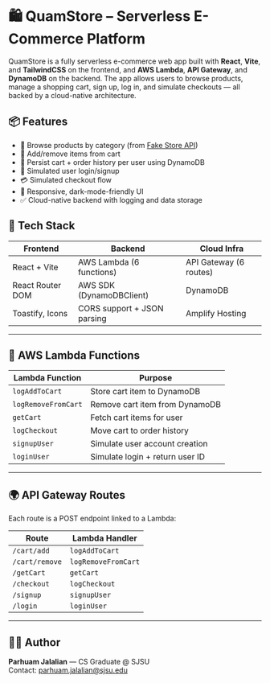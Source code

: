 # 🛍️ QuamStore – Serverless E-Commerce Platform

QuamStore is a fully serverless e-commerce web app built with **React**, **Vite**, and **TailwindCSS** on the frontend, and **AWS Lambda**, **API Gateway**, and **DynamoDB** on the backend. The app allows users to browse products, manage a shopping cart, sign up, log in, and simulate checkouts — all backed by a cloud-native architecture.

## 📦 Features

- 🧾 Browse products by category (from [Fake Store API](https://fakestoreapi.com/))
- 🛒 Add/remove items from cart
- 💾 Persist cart + order history per user using DynamoDB
- 👤 Simulated user login/signup
- 💳 Simulated checkout flow
- 🎨 Responsive, dark-mode-friendly UI
- ✅ Cloud-native backend with logging and data storage

## 🧩 Tech Stack

| Frontend                | Backend                        | Cloud Infra            |
|-------------------------|--------------------------------|-------------------------|
| React + Vite            | AWS Lambda (6 functions)       | API Gateway (6 routes) |
| React Router DOM        | AWS SDK (DynamoDBClient)       | DynamoDB               |
| Toastify, Icons         | CORS support + JSON parsing    | Amplify Hosting        |

---

## 📂 AWS Lambda Functions

| Lambda Function     | Purpose                         |
|---------------------|----------------------------------|
| `logAddToCart`      | Store cart item to DynamoDB     |
| `logRemoveFromCart` | Remove cart item from DynamoDB  |
| `getCart`           | Fetch cart items for user       |
| `logCheckout`       | Move cart to order history      |
| `signupUser`        | Simulate user account creation  |
| `loginUser`         | Simulate login + return user ID |

---

## 🌍 API Gateway Routes

Each route is a POST endpoint linked to a Lambda:

| Route             | Lambda Handler       |
|------------------|----------------------|
| `/cart/add`       | `logAddToCart`       |
| `/cart/remove`    | `logRemoveFromCart`  |
| `/getCart`        | `getCart`            |
| `/checkout`       | `logCheckout`        |
| `/signup`         | `signupUser`         |
| `/login`          | `loginUser`          |

---

## 👨‍💻 Author

**Parhuam Jalalian** — CS Graduate @ SJSU  
Contact: parhuam.jalalian@sjsu.edu  


